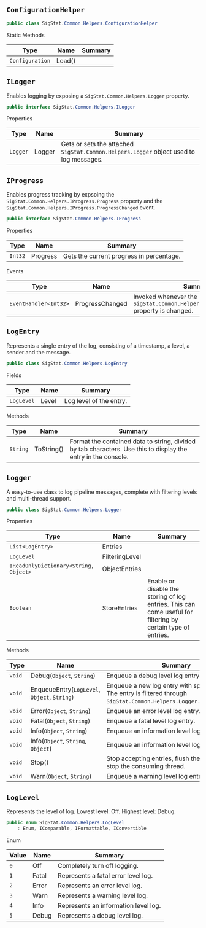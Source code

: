## `ConfigurationHelper`

```csharp
public class SigStat.Common.Helpers.ConfigurationHelper

```

Static Methods

| Type | Name | Summary | 
| --- | --- | --- | 
| `Configuration` | Load() |  | 


## `ILogger`

Enables logging by exposing a `SigStat.Common.Helpers.Logger` property.
```csharp
public interface SigStat.Common.Helpers.ILogger

```

Properties

| Type | Name | Summary | 
| --- | --- | --- | 
| `Logger` | Logger | Gets or sets the attached `SigStat.Common.Helpers.Logger` object used to log messages. | 


## `IProgress`

Enables progress tracking by expsoing the `SigStat.Common.Helpers.IProgress.Progress` property and the `SigStat.Common.Helpers.IProgress.ProgressChanged` event.
```csharp
public interface SigStat.Common.Helpers.IProgress

```

Properties

| Type | Name | Summary | 
| --- | --- | --- | 
| `Int32` | Progress | Gets the current progress in percentage. | 


Events

| Type | Name | Summary | 
| --- | --- | --- | 
| `EventHandler<Int32>` | ProgressChanged | Invoked whenever the `SigStat.Common.Helpers.IProgress.Progress` property is changed. | 


## `LogEntry`

Represents a single entry of the log, consisting of a timestamp, a level, a sender and the message.
```csharp
public class SigStat.Common.Helpers.LogEntry

```

Fields

| Type | Name | Summary | 
| --- | --- | --- | 
| `LogLevel` | Level | Log level of the entry. | 


Methods

| Type | Name | Summary | 
| --- | --- | --- | 
| `String` | ToString() | Format the contained data to string, divided by tab characters.  Use this to display the entry in the console. | 


## `Logger`

A easy-to-use class to log pipeline messages, complete with filtering levels and multi-thread support.
```csharp
public class SigStat.Common.Helpers.Logger

```

Properties

| Type | Name | Summary | 
| --- | --- | --- | 
| `List<LogEntry>` | Entries |  | 
| `LogLevel` | FilteringLevel |  | 
| `IReadOnlyDictionary<String, Object>` | ObjectEntries |  | 
| `Boolean` | StoreEntries | Enable or disable the storing of log entries. This can come useful for filtering by certain type of entries. | 


Methods

| Type | Name | Summary | 
| --- | --- | --- | 
| `void` | Debug(`Object`, `String`) | Enqueue a debug level log entry. | 
| `void` | EnqueueEntry(`LogLevel`, `Object`, `String`) | Enqueue a new log entry with specified level. The entry is filtered through `SigStat.Common.Helpers.Logger.FilteringLevel`. | 
| `void` | Error(`Object`, `String`) | Enqueue an error level log entry. | 
| `void` | Fatal(`Object`, `String`) | Enqueue a fatal level log entry. | 
| `void` | Info(`Object`, `String`) | Enqueue an information level log entry. | 
| `void` | Info(`Object`, `String`, `Object`) | Enqueue an information level log entry. | 
| `void` | Stop() | Stop accepting entries, flush the queue and stop the consuming thread. | 
| `void` | Warn(`Object`, `String`) | Enqueue a warning level log entry. | 


## `LogLevel`

Represents the level of log.  Lowest level: Off.  Highest level: Debug.
```csharp
public enum SigStat.Common.Helpers.LogLevel
    : Enum, IComparable, IFormattable, IConvertible

```

Enum

| Value | Name | Summary | 
| --- | --- | --- | 
| `0` | Off | Completely turn off logging. | 
| `1` | Fatal | Represents a fatal error level log. | 
| `2` | Error | Represents an error level log. | 
| `3` | Warn | Represents a warning level log. | 
| `4` | Info | Represents an information level log. | 
| `5` | Debug | Represents a debug level log. | 


